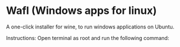 # Wafl (Windows apps for linux)
A one-click installer for wine, to run windows applications on Ubuntu.

Instructions: Open terminal as root and run the following command:
